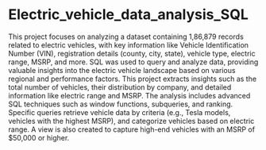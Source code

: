# Electric_vehicle_data_analysis_SQL
This project focuses on analyzing a dataset containing 1,86,879 records related to electric vehicles, with key information like Vehicle Identification Number (VIN), registration details (county, city, state), vehicle type, electric range, MSRP, and more.
SQL was used to query and analyze data, providing valuable insights into the electric vehicle landscape based on various regional and performance factors.
This project extracts insights such as the total number of vehicles, their distribution by company, and detailed information like electric range and MSRP. The analysis includes advanced SQL techniques such as window functions, subqueries, and ranking. Specific queries retrieve vehicle data by criteria (e.g., Tesla models, vehicles with the highest MSRP), and categorize vehicles based on electric range. A view is also created to capture high-end vehicles with an MSRP of $50,000 or higher.
